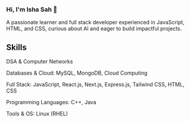 ### Hi, I'm Isha Sah 👋

A passionate learner and full stack developer experienced in JavaScript, HTML, and CSS, curious about AI and eager to build impactful projects.

## Skills

DSA & Computer Networks

Databases & Cloud: MySQL, MongoDB, Cloud Computing

Full Stack: JavaScript, React.js, Next.js, Express.js, Tailwind CSS, HTML, CSS

Programming Languages: C++, Java

Tools & OS: Linux (RHEL)
